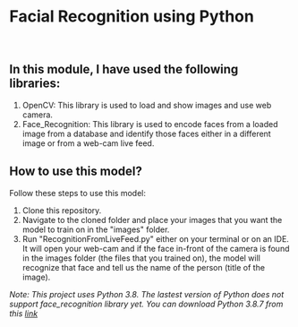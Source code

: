 # Facial Recognition using Python
<br>
<h2>In this module, I have used the following libraries:</h2>
<ol>
  <li>OpenCV: This library is used to load and show images and use web camera.</li>
  <li>Face_Recognition: This library is used to encode faces from a loaded image from a database and identify those faces either in a different image or from a web-cam live feed.</li>
</ol>
<h2>How to use this model?</h2>
<p>Follow these steps to use this model: </p>
<ol>
  <li>Clone this repository.</li>
  <li>Navigate to the cloned folder and place your images that you want the model to train on in the "images" folder.</li>
  <li>Run "RecognitionFromLiveFeed.py" either on your terminal or on an IDE. It will open your web-cam and if the face in-front of the camera is found in the images folder (the files that you trained on), the model will recognize that face and tell us the name of the person (title of the image).</li>
</ol>
<em>Note: This project uses Python 3.8. The lastest version of Python does not support face_recognition library yet. You can download Python 3.8.7 from this <a href = "https://www.python.org/downloads/release/python-387/">link</a></em>
